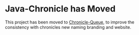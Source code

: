Java-Chronicle has Moved
========================


This project has been moved to [Chronicle-Queue](https://github.com/OpenHFT/Chronicle-Queue), to improve the consistency with chronicles new naming branding and website.
